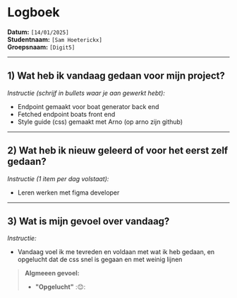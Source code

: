 # Logboek

**Datum:** `[14/01/2025]`  
**Studentnaam:** `[Sam Hoeterickx]`  
**Groepsnaam:** `[Digit5]`

---

## 1) Wat heb ik vandaag gedaan voor mijn project?

*Instructie (schrijf in bullets waar je aan gewerkt hebt):*  
- Endpoint gemaakt voor boat generator back end
- Fetched endpoint boats front end
- Style guide (css) gemaakt met Arno (op arno zijn github)



---
## 2) Wat heb ik nieuw geleerd of voor het eerst zelf gedaan?

*Instructie (1 item per dag volstaat):*  
- Leren werken met figma developer

---

## 3) Wat is mijn gevoel over vandaag?

*Instructie:*  
- Vandaag voel ik me tevreden en voldaan met wat ik heb gedaan, en opgelucht dat de css snel is gegaan en met weinig lijnen

> **Algmeeen gevoel:**  
> - **"Opgelucht"** :😊:  

